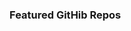 <h3>Featured GitHib Repos</h3>
<ul id="jb-github-badge">&nbsp;</ul>
    <script type="text/javascript">
(function(){
var display = ['acescroll','dragtable','ShortScroll','jquery-overflow-menu','aptana-formatter-profiles','colorize','formConditons'];

var parts = jQuery.map( display, function( name, i){
	return '<li class="views-row-'+(i)+' views-row-'+(( i % 2 == 0 )?'even': 'odd' )+'"><a href="https://github.com/jebaird/'+name+'" target="_blank">'+name+'</a></li>';

})

jQuery('#jb-github-badge').html( parts.join('') );

})();


</script>